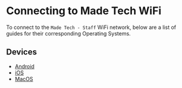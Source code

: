 # Connecting to Made Tech WiFi

To connect to the `Made Tech - Staff` WiFi network, below are a list of guides for their corresponding Operating Systems.

## Devices

* [Android](android)
* [iOS](ios)
* [MacOS](macos)